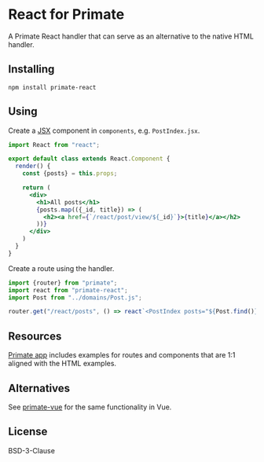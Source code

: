 # React for Primate

A Primate React handler that can serve as an alternative to the native HTML
handler.

## Installing

```
npm install primate-react
```

## Using

Create a [JSX][jsx] component in `components`, e.g. `PostIndex.jsx`.

```jsx
import React from "react";

export default class extends React.Component {
  render() {
    const {posts} = this.props;

    return (
      <div>
        <h1>All posts</h1>
        {posts.map(({_id, title}) => (
          <h2><a href={`/react/post/view/${_id}`}>{title}</a></h2>
        ))}
      </div>
    )
  }
}
```

Create a route using the handler.

```js
import {router} from "primate";
import react from "primate-react";
import Post from "../domains/Post.js";

router.get("/react/posts", () => react`<PostIndex posts="${Post.find()}" />`);
```

## Resources

[Primate app][primate-app] includes examples for routes and components that are
1:1 aligned with the HTML examples.

## Alternatives

See [primate-vue] for the same functionality in Vue.

## License

BSD-3-Clause

[primate-app]: https://github.com/primatejs/primate-app
[primate-vue]: https://github.com/primatejs/primate-vue
[jsx]: https://reactjs.org/docs/jsx-in-depth.html
